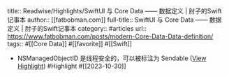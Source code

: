 title:: Readwise/Highlights/SwiftUI 与 Core Data —— 数据定义 | 肘子的Swift记事本
author:: [[fatbobman.com]]
full-title:: SwiftUI 与 Core Data —— 数据定义 | 肘子的Swift记事本
category:: #articles
url:: https://www.fatbobman.com/posts/modern-Core-Data-Data-definition/
tags:: #[[Core Data]] #[[favorite]] #[[Swift]]

- NSManagedObjectID 是线程安全的，可以被标注为 Sendable ([View Highlight](https://read.readwise.io/read/01hdzqw3yks1emv4kdgsbb11fa)) #Highlight #[[2023-10-30]]